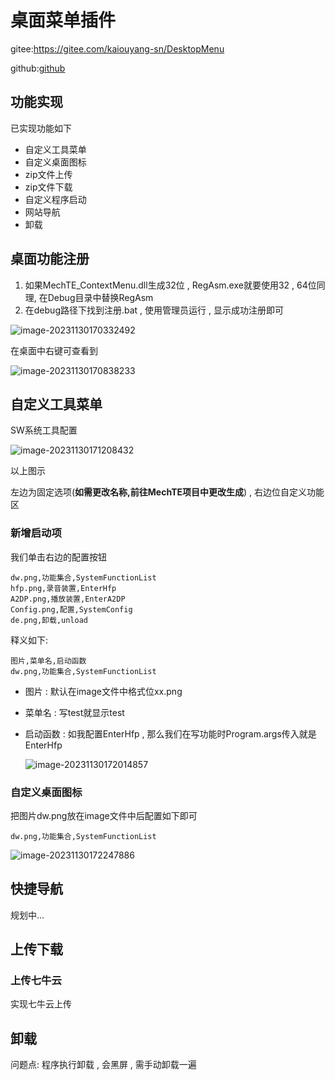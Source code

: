 # 桌面菜单插件

gitee:https://gitee.com/kaiouyang-sn/DesktopMenu

github:[github](https://github.com/851039536/DesktopMenu)

## 功能实现

已实现功能如下

- 自定义工具菜单
- 自定义桌面图标
- zip文件上传
- zip文件下载
- 自定义程序启动
- 网站导航
- 卸载

## 桌面功能注册

1. 如果MechTE_ContextMenu.dll生成32位 , RegAsm.exe就要使用32 , 64位同理, 在Debug目录中替换RegAsm
2. 在debug路径下找到注册.bat , 使用管理员运行 , 显示成功注册即可

 ![image-20231130170332492](http://kai.snblogs.cn/typora/image-20231130170332492.png)

在桌面中右键可查看到

 ![image-20231130170838233](http://kai.snblogs.cn/typora/image-20231130170838233.png)



## 自定义工具菜单

SW系统工具配置

 ![image-20231130171208432](http://kai.snblogs.cn/typora/image-20231130171208432.png)

以上图示

左边为固定选项(**如需更改名称,前往MechTE项目中更改生成**) , 右边位自定义功能区 

### 新增启动项

我们单击右边的配置按钮

```
dw.png,功能集合,SystemFunctionList
hfp.png,录音装置,EnterHfp
A2DP.png,播放装置,EnterA2DP
Config.png,配置,SystemConfig
de.png,卸载,unload
```

释义如下:

```
图片,菜单名,启动函数
dw.png,功能集合,SystemFunctionList
```

- 图片 : 默认在image文件中格式位xx.png

- 菜单名 : 写test就显示test

- 启动函数 : 如我配置EnterHfp , 那么我们在写功能时Program.args传入就是EnterHfp 

     ![image-20231130172014857](http://kai.snblogs.cn/typora/image-20231130172014857.png)

  

### 自定义桌面图标

把图片dw.png放在image文件中后配置如下即可

```
dw.png,功能集合,SystemFunctionList
```

 ![image-20231130172247886](http://kai.snblogs.cn/typora/image-20231130172247886.png)

## 快捷导航

规划中...

## 上传下载

### 上传七牛云

实现七牛云上传

## 卸载

问题点: 程序执行卸载  , 会黑屏 , 需手动卸载一遍